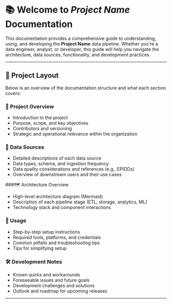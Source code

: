 
# 📚 Welcome to *Project Name* Documentation

This documentation provides a comprehensive guide to understanding, using, and developing the **Project Name** data pipeline. Whether you're a data engineer, analyst, or developer, this guide will help you navigate the architecture, data sources, functionality, and development practices.

---

## 📁 Project Layout

Below is an overview of the documentation structure and what each section covers:

### 🗾 Project Overview
- Introduction to the project
- Purpose, scope, and key objectives
- Contributors and versioning
- Strategic and operational relevance within the organization

### 🧱 Data Sources
- Detailed descriptions of each data source
- Data types, schema, and ingestion frequency
- Data quality considerations and references (e.g., EPIDDs)
- Overview of downstream users and their use cases

###🗺️ Architecture Overview
- High-level architecture diagram (Mermaid)
- Description of each pipeline stage (ETL, storage, analytics, ML)
- Technology stack and component interactions

### 🚀 Usage
- Step-by-step setup instructions
- Required tools, platforms, and credentials
- Common pitfalls and troubleshooting tips
- Tips for simplifying setup

### 🛠️ Development Notes
- Known quirks and workarounds
- Foreseeable issues and future goals
- Development challenges and solutions
- Outlook and roadmap for upcoming releases

---
